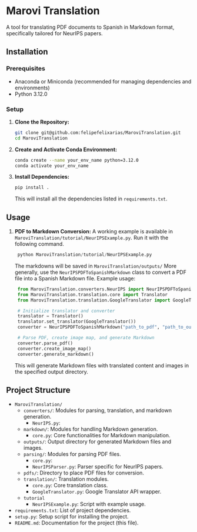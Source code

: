 # Marovi Translation

A tool for translating PDF documents to Spanish in Markdown format, specifically tailored for NeurIPS papers.

## Installation

### Prerequisites

- Anaconda or Miniconda (recommended for managing dependencies and environments)
- Python 3.12.0

### Setup

1. **Clone the Repository:**
   ```bash
   git clone git@github.com:felipefelixarias/MaroviTranslation.git
   cd MaroviTranslation
   ```

2. **Create and Activate Conda Environment:**
   ```bash
   conda create --name your_env_name python=3.12.0
   conda activate your_env_name
   ```

3. **Install Dependencies:**
   ```bash
   pip install .
   ```

   This will install all the dependencies listed in `requirements.txt`.

## Usage

1. **PDF to Markdown Conversion:**
   A working example is available in `MaroviTranslation/tutorial/NeurIPSExample.py`. 
   Run it with the following command.
   ```python 
    python MaroviTranslation/tutorial/NeurIPSExample.py
   ```
   The markdowns will be saved in `MaroviTranslation/outputs/`
   More generally, use the `NeurIPSPDFToSpanishMarkdown` class to convert a PDF file into a Spanish Markdown file. Example usage:
   ```python
    from MaroviTranslation.converters.NeurIPS import NeurIPSPDFToSpanishMarkdown
    from MaroviTranslation.translation.core import Translator
    from MaroviTranslation.translation.GoogleTranslator import GoogleTranslator

    # Initialize translator and converter
    translator = Translator()
    translator.set_translator(GoogleTranslator())
    converter = NeurIPSPDFToSpanishMarkdown("path_to_pdf", "path_to_output_folder", translator)

    # Parse PDF, create image map, and generate Markdown
    converter.parse_pdf()
    converter.create_image_map()
    converter.generate_markdown()
   ```

   This will generate Markdown files with translated content and images in the specified output directory.

## Project Structure

- `MaroviTranslation/`
  - `converters/`: Modules for parsing, translation, and markdown generation.
    - `NeurIPS.py`:
  - `markdown/`: Modules for handling Markdown generation.
    - `core.py`: Core functionalities for Markdown manipulation.
  - `outputs/`: Output directory for generated Markdown files and images.
  - `parsing/`: Modules for parsing PDF files.
    - `core.py`: 
    - `NeurIPSParser.py`: Parser specific for NeurIPS papers.
  - `pdfs/`: Directory to place PDF files for conversion.
  - `translation/`: Translation modules.
    - `core.py`: Core translation class.
    - `GoogleTranslator.py`: Google Translator API wrapper.
  - `tutorial`
    - `NeurIPSExample.py`: Script with example usage.
- `requirements.txt`: List of project dependencies.
- `setup.py`: Setup script for installing the project.
- `README.md`: Documentation for the project (this file).

